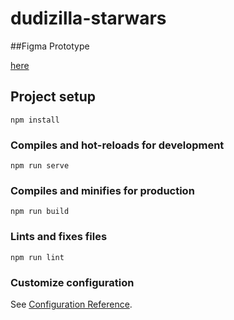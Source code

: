 # dudizilla-starwars

##Figma Prototype

[here](https://www.figma.com/file/5e0sECPXa5Y0s9OZHinhwW/Untitled?node-id=0%3A1)

## Project setup
```
npm install
```

### Compiles and hot-reloads for development
```
npm run serve
```

### Compiles and minifies for production
```
npm run build
```

### Lints and fixes files
```
npm run lint
```

### Customize configuration
See [Configuration Reference](https://cli.vuejs.org/config/).
